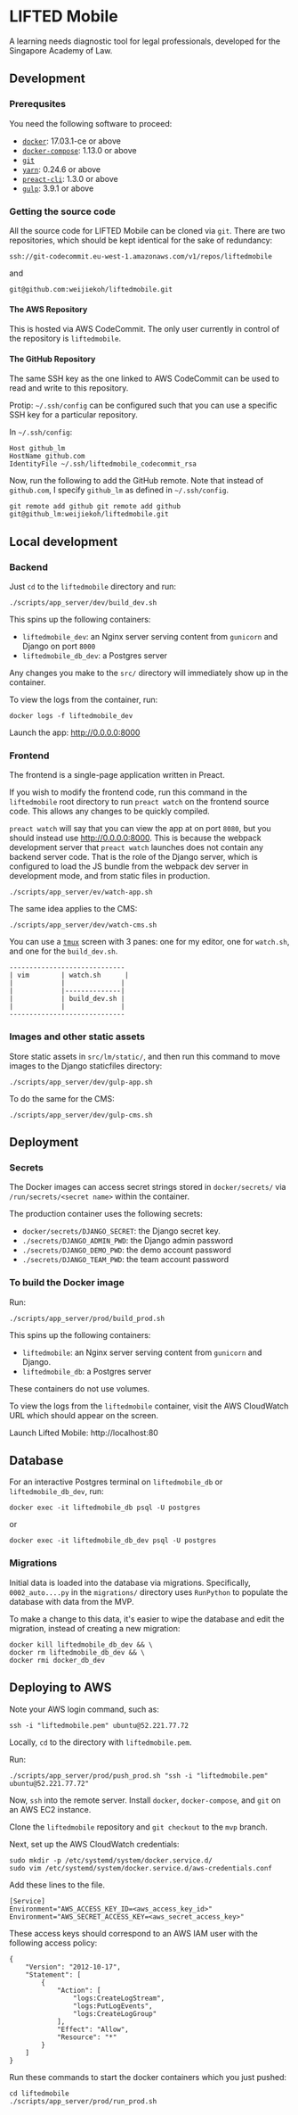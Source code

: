 # LIFTED Mobile

A learning needs diagnostic tool for legal professionals, developed for the
Singapore Academy of Law.

## Development

### Prerequsites

You need the following software to proceed:

- [`docker`](https://www.docker.com/community-edition): 17.03.1-ce or above
- [`docker-compose`](https://docs.docker.com/compose/install/): 1.13.0 or above
- [`git`](https://git-scm.com/)
- [`yarn`](https://yarnpkg.com/en/): 0.24.6 or above
- [`preact-cli`](https://github.com/developit/preact-cli): 1.3.0 or above
- [`gulp`](http://gulpjs.com/): 3.9.1 or above

### Getting the source code

All the source code for LIFTED Mobile can be cloned via `git`. There are two
repositories, which should be kept identical for the sake of redundancy:

`ssh://git-codecommit.eu-west-1.amazonaws.com/v1/repos/liftedmobile`

and

`git@github.com:weijiekoh/liftedmobile.git`

#### The AWS Repository

This is hosted via AWS CodeCommit. The only user currently in control of the
repository is `liftedmobile`.

#### The GitHub Repository

The same SSH key as the one linked to AWS CodeCommit can be used to read and
write to this repository.

Protip: `~/.ssh/config` can be configured such that you can use a specific SSH
key for a particular repository.


In `~/.ssh/config`:
```
Host github_lm
HostName github.com
IdentityFile ~/.ssh/liftedmobile_codecommit_rsa
```

Now, run the following to add the GitHub remote. Note that instead of `github.com`, I specify `github_lm` as defined in `~/.ssh/config`.

```
git remote add github git remote add github git@github_lm:weijiekoh/liftedmobile.git
```


## Local development

### Backend 
Just `cd` to the `liftedmobile` directory and run:

```
./scripts/app_server/dev/build_dev.sh
```

This spins up the following containers:
- `liftedmobile_dev`: an Nginx server serving content from `gunicorn` and
  Django on port `8000`
- `liftedmobile_db_dev`: a Postgres server

Any changes you make to the `src/` directory will immediately show up in the
container.


To view the logs from the container, run:

```
docker logs -f liftedmobile_dev
```

Launch the app: http://0.0.0.0:8000

### Frontend

The frontend is a single-page application written in Preact. 

If you wish to modify the frontend code, run this command in the `liftedmobile`
root directory to run `preact watch` on the frontend source code. This
allows any changes to be quickly compiled. 

`preact watch` will say that you can view the app at
on port `8080`, but you should instead use
http://0.0.0.0:8000. This is because the webpack development server
that `preact watch` launches does not contain any backend server code.
That is the role of the Django server, which is configured to load the
JS bundle from the webpack dev server in development mode, and from
static files in production.

```
./scripts/app_server/ev/watch-app.sh
```

The same idea applies to the CMS:

```
./scripts/app_server/dev/watch-cms.sh
```

You can use a [`tmux`](https://tmux.github.io/) screen with 3 panes: one
for my editor, one for `watch.sh`, and one for the `build_dev.sh`.

```
-----------------------------
| vim        | watch.sh      |
|            |              |
|            |--------------|
|            | build_dev.sh |
|            |              |
-----------------------------
```

### Images and other static assets

Store static assets in `src/lm/static/`, and then run this command
to move images to the Django staticfiles directory:

```
./scripts/app_server/dev/gulp-app.sh
```

To do the same for the CMS:

```
./scripts/app_server/dev/gulp-cms.sh
```


## Deployment

### Secrets

The Docker images can access secret strings stored in
`docker/secrets/` via `/run/secrets/<secret name>` within the
container.

The production container uses the following secrets:
 - `docker/secrets/DJANGO_SECRET`: the Django secret key.
 - `./secrets/DJANGO_ADMIN_PWD`: the Django admin password
 - `./secrets/DJANGO_DEMO_PWD`: the demo account password
 - `./secrets/DJANGO_TEAM_PWD`: the team account password

### To build the Docker image

Run:

```
./scripts/app_server/prod/build_prod.sh
```

This spins up the following containers:
- `liftedmobile`: an Nginx server serving content from `gunicorn` and Django.
- `liftedmobile_db`: a Postgres server

These containers do not use volumes.

To view the logs from the `liftedmobile` container, visit the AWS CloudWatch
URL which should appear on the screen.

Launch Lifted Mobile: http://localhost:80

## Database

For an interactive Postgres terminal on `liftedmobile_db` or
`liftedmobile_db_dev`, run:

```
docker exec -it liftedmobile_db psql -U postgres
```

or 

```
docker exec -it liftedmobile_db_dev psql -U postgres
```

### Migrations

Initial data is loaded into the database via migrations. Specifically, 
`0002_auto....py` in the `migrations/` directory uses `RunPython`
to populate the database with data from the MVP.

To make a change to this data, it's easier to wipe the database and edit the
migration, instead of creating a new migration:

```
docker kill liftedmobile_db_dev && \
docker rm liftedmobile_db_dev && \
docker rmi docker_db_dev
```

## Deploying to AWS


Note your AWS login command, such as:

```
ssh -i "liftedmobile.pem" ubuntu@52.221.77.72
```

Locally, `cd` to the directory with `liftedmobile.pem`.

Run:

```
./scripts/app_server/prod/push_prod.sh "ssh -i "liftedmobile.pem" ubuntu@52.221.77.72"
```

Now, `ssh` into the remote server.  Install `docker`, `docker-compose`, and
`git` on an AWS EC2 instance.

Clone the `liftedmobile` repository and `git checkout` to the `mvp` branch.

Next, set up the AWS CloudWatch credentials:

```
sudo mkdir -p /etc/systemd/system/docker.service.d/
sudo vim /etc/systemd/system/docker.service.d/aws-credentials.conf
```

Add these lines to the file.

```
[Service]
Environment="AWS_ACCESS_KEY_ID=<aws_access_key_id>"
Environment="AWS_SECRET_ACCESS_KEY=<aws_secret_access_key>"
```

These access keys should correspond to an AWS IAM user with the
following access policy:

```
{
    "Version": "2012-10-17",
    "Statement": [
        {
            "Action": [
                "logs:CreateLogStream",
                "logs:PutLogEvents",
                "logs:CreateLogGroup"
            ],
            "Effect": "Allow",
            "Resource": "*"
        }
    ]
}
```


Run these commands to start the docker containers which you just pushed:

```
cd liftedmobile
./scripts/app_server/prod/run_prod.sh
```
